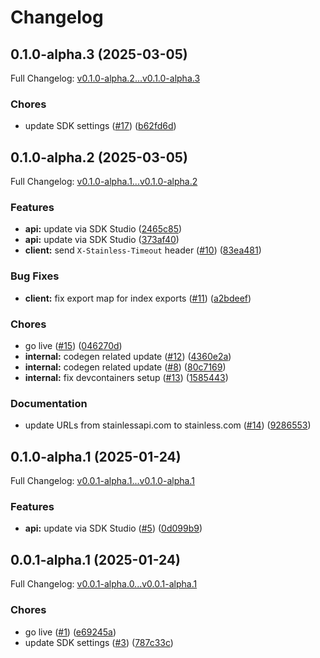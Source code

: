 # Changelog

## 0.1.0-alpha.3 (2025-03-05)

Full Changelog: [v0.1.0-alpha.2...v0.1.0-alpha.3](https://github.com/taamsoftadmin/taam-cloud-node-sdk/compare/v0.1.0-alpha.2...v0.1.0-alpha.3)

### Chores

* update SDK settings ([#17](https://github.com/taamsoftadmin/taam-cloud-node-sdk/issues/17)) ([b62fd6d](https://github.com/taamsoftadmin/taam-cloud-node-sdk/commit/b62fd6d6354380c24331c5f8f11a051f1265faa5))

## 0.1.0-alpha.2 (2025-03-05)

Full Changelog: [v0.1.0-alpha.1...v0.1.0-alpha.2](https://github.com/taamsoftadmin/taam-cloud-node-sdk/compare/v0.1.0-alpha.1...v0.1.0-alpha.2)

### Features

* **api:** update via SDK Studio ([2465c85](https://github.com/taamsoftadmin/taam-cloud-node-sdk/commit/2465c85ed636e12090e3ab3ff3c54a36edd5d990))
* **api:** update via SDK Studio ([373af40](https://github.com/taamsoftadmin/taam-cloud-node-sdk/commit/373af40c4cc6a068705b1291888472ed296bc43f))
* **client:** send `X-Stainless-Timeout` header ([#10](https://github.com/taamsoftadmin/taam-cloud-node-sdk/issues/10)) ([83ea481](https://github.com/taamsoftadmin/taam-cloud-node-sdk/commit/83ea4819bfd1bd9d81c0efadc6c4ae11ff6b03f9))


### Bug Fixes

* **client:** fix export map for index exports ([#11](https://github.com/taamsoftadmin/taam-cloud-node-sdk/issues/11)) ([a2bdeef](https://github.com/taamsoftadmin/taam-cloud-node-sdk/commit/a2bdeef4731c36d1039a194bb1f9c9907521eb1d))


### Chores

* go live ([#15](https://github.com/taamsoftadmin/taam-cloud-node-sdk/issues/15)) ([046270d](https://github.com/taamsoftadmin/taam-cloud-node-sdk/commit/046270d027ccc389159d10b53e7715588feb3a50))
* **internal:** codegen related update ([#12](https://github.com/taamsoftadmin/taam-cloud-node-sdk/issues/12)) ([4360e2a](https://github.com/taamsoftadmin/taam-cloud-node-sdk/commit/4360e2a528ba9506ac7911a4b4b62c96ef148999))
* **internal:** codegen related update ([#8](https://github.com/taamsoftadmin/taam-cloud-node-sdk/issues/8)) ([80c7169](https://github.com/taamsoftadmin/taam-cloud-node-sdk/commit/80c716954447b0bf977b4c8ab82d6f16473c8980))
* **internal:** fix devcontainers setup ([#13](https://github.com/taamsoftadmin/taam-cloud-node-sdk/issues/13)) ([1585443](https://github.com/taamsoftadmin/taam-cloud-node-sdk/commit/1585443ec0b66f3743ad42a3359816be03475a49))


### Documentation

* update URLs from stainlessapi.com to stainless.com ([#14](https://github.com/taamsoftadmin/taam-cloud-node-sdk/issues/14)) ([9286553](https://github.com/taamsoftadmin/taam-cloud-node-sdk/commit/9286553e29dbd76023012abd9939fec3e232cbb1))

## 0.1.0-alpha.1 (2025-01-24)

Full Changelog: [v0.0.1-alpha.1...v0.1.0-alpha.1](https://github.com/taamsoftadmin/taam-cloud-node-sdk/compare/v0.0.1-alpha.1...v0.1.0-alpha.1)

### Features

* **api:** update via SDK Studio ([#5](https://github.com/taamsoftadmin/taam-cloud-node-sdk/issues/5)) ([0d099b9](https://github.com/taamsoftadmin/taam-cloud-node-sdk/commit/0d099b95163ea4fa0cb8840b431ef2e6c601dde2))

## 0.0.1-alpha.1 (2025-01-24)

Full Changelog: [v0.0.1-alpha.0...v0.0.1-alpha.1](https://github.com/taamsoftadmin/taam-cloud-node-sdk/compare/v0.0.1-alpha.0...v0.0.1-alpha.1)

### Chores

* go live ([#1](https://github.com/taamsoftadmin/taam-cloud-node-sdk/issues/1)) ([e69245a](https://github.com/taamsoftadmin/taam-cloud-node-sdk/commit/e69245a6d3f912681e8e18a466bacc64995ad6ea))
* update SDK settings ([#3](https://github.com/taamsoftadmin/taam-cloud-node-sdk/issues/3)) ([787c33c](https://github.com/taamsoftadmin/taam-cloud-node-sdk/commit/787c33cb1b17b5e110655eb927476dd824d88521))
